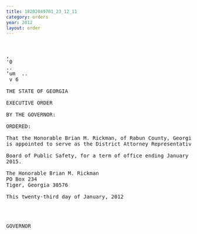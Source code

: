 ```yaml
---
title: 18202049701_23_12_11
category: orders
year: 2012
layout: order
---
```


<pre>        

,
'0
..
‘um  ..
 v 6 

THE STATE OF GEORGIA

EXECUTIVE ORDER

BY THE GOVERNOR:

ORDERED:

That the Honorable Brian M. Rickman, of Rabun County, Georgia,
is appointed to serve as the District Attorney Representative on the

Board of Public Safety, for a term of office ending January 20,
2015.

The Honorable Brian M. Rickman
PO Box 234
Tiger, Georgia 30576

This twenty-third day of January, 2012

 
 

GOVERNOR

</pre>
